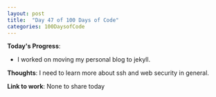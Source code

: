 ```yaml
---
layout: post
title:  "Day 47 of 100 Days of Code"
categories: 100DaysofCode
---
```

**Today's Progress**:
+ I worked on moving my personal blog to jekyll. 

**Thoughts**:  I need to learn more about ssh and web security in general.

**Link to work**: None to share today
